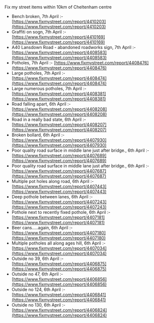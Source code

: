 Fix my street items within 10km of Cheltenham centre

<!-- fix_marker starts -->

- Bench broken, 7th April :- [https://www.fixmystreet.com/report/4410203](https://www.fixmystreet.com/report/4410203)
- Graffiti on sogn, 7th April :- [https://www.fixmystreet.com/report/4410169](https://www.fixmystreet.com/report/4410169)
- A40 Lansdown Road - abandoned roadworks sign, 7th April :- [https://www.fixmystreet.com/report/4408583](https://www.fixmystreet.com/report/4408583)
- Potholes, 7th April :- [https://www.fixmystreet.com/report/4408476](https://www.fixmystreet.com/report/4408476)
- Large potholes, 7th April :- [https://www.fixmystreet.com/report/4408474](https://www.fixmystreet.com/report/4408474)
- Large numerous potholes, 7th April :- [https://www.fixmystreet.com/report/4408381](https://www.fixmystreet.com/report/4408381)
- Road falling apart, 6th April :- [https://www.fixmystreet.com/report/4408208](https://www.fixmystreet.com/report/4408208)
- Road in a really bad state, 6th April :- [https://www.fixmystreet.com/report/4408207](https://www.fixmystreet.com/report/4408207)
- Broken bollard, 6th April :- [https://www.fixmystreet.com/report/4407930](https://www.fixmystreet.com/report/4407930)
- Poor quality road surface in middle lane just after bridge., 6th April :- [https://www.fixmystreet.com/report/4407689](https://www.fixmystreet.com/report/4407689)
- Poor quality road surface in middle lane just after bridge., 6th April :- [https://www.fixmystreet.com/report/4407687](https://www.fixmystreet.com/report/4407687)
- Multiple pot holes along road, 6th April :- [https://www.fixmystreet.com/report/4407443](https://www.fixmystreet.com/report/4407443)
- Deep pothole between lanes, 6th April :- [https://www.fixmystreet.com/report/4407243](https://www.fixmystreet.com/report/4407243)
- Pothole next to recently fixed pothole, 6th April :- [https://www.fixmystreet.com/report/4407181](https://www.fixmystreet.com/report/4407181)
- Beer cans.....again, 6th April :- [https://www.fixmystreet.com/report/4407180](https://www.fixmystreet.com/report/4407180)
- Multiple potholes all along ages hill, 6th April :- [https://www.fixmystreet.com/report/4407034](https://www.fixmystreet.com/report/4407034)
- Outside no 39, 6th April :- [https://www.fixmystreet.com/report/4406875](https://www.fixmystreet.com/report/4406875)
- Outside no 47, 6th April :- [https://www.fixmystreet.com/report/4406856](https://www.fixmystreet.com/report/4406856)
- Outside no 124, 6th April :- [https://www.fixmystreet.com/report/4406841](https://www.fixmystreet.com/report/4406841)
- Outside no 130, 6th April :- [https://www.fixmystreet.com/report/4406824](https://www.fixmystreet.com/report/4406824)

<!-- fix_marker ends -->